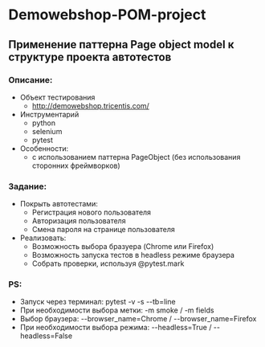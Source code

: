 # Demowebshop-POM-project  
## Применение паттерна Page object model к структуре проекта автотестов
### Описание:
+ Объект тестирования
    + http://demowebshop.tricentis.com/
+ Инструментарий
    + python
    + selenium
    + pytest
+ Особенности:
    + с использованием паттерна PageObject (без использования сторонних фреймворков)

### Задание:
+ Покрыть автотестами:
    + Регистрация нового пользователя
    + Авторизация пользователя
    + Смена пароля на странице пользователя
+ Реализовать: 
    + Возможность выбора бразуера (Chrome или Firefox)
    + Возможность запуска тестов в headless режиме браузера
    + Собрать проверки, используя @pytest.mark

### PS:
+ Запуск через терминал: pytest -v -s --tb=line
+ При необходимости выбора метки: -m smoke / -m fields
+ Выбор браузера: --browser_name=Chrome / --browser_name=Firefox
+ При необходимости выбора режима: --headless=True / --headless=False

